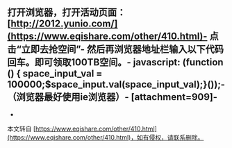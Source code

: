 打开浏览器，打开活动页面：[http://2012.yunio.com/](https://www.eqishare.com/other/410.html)-
点击“立即去抢空间”-
然后再浏览器地址栏输入以下代码回车。即可领取100TB空间。-
javascript: (function () { space\_input\_val = 100000;$space\_input.val(space\_input\_val);}());-
**（浏览器最好使用ie浏览器）**-
\[attachment=909\]-
-

-

本文转自 [https://www.eqishare.com/other/410.html](https://www.eqishare.com/other/410.html)，如有侵权，请联系删除。